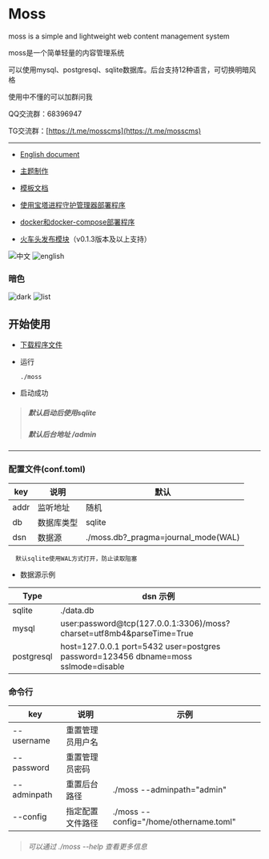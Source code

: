 # Moss
moss is a simple and lightweight web content management system

moss是一个简单轻量的内容管理系统

可以使用mysql、postgresql、sqlite数据库。后台支持12种语言，可切换明暗风格

使用中不懂的可以加群问我

QQ交流群：68396947

TG交流群：[https://t.me/mosscms](https://t.me/mosscms)


------

+ [English document](https://github.com/deep-project/moss/blob/main/docs/README_EN.md)
+ [主题制作](https://github.com/deep-project/moss/blob/main/docs/theme/README.md)
+ [模板文档](https://github.com/deep-project/moss/blob/main/docs/template/README.md)

+ [使用宝塔进程守护管理器部署程序](https://github.com/deep-project/moss/blob/main/docs/other/宝塔进程守护管理器部署程序.md)
+ [docker和docker-compose部署程序](./docs/other/docker和docker-compose部署程序.md)
+ [火车头发布模块](./extras/火车头发布模块/README.md)（v0.1.3版本及以上支持）


![中文](https://user-images.githubusercontent.com/24670171/218475482-75030079-c2e3-4eb9-9f17-1713b15ad360.jpg)
![english](https://user-images.githubusercontent.com/24670171/218475496-4b2523b2-6bb6-43ac-a620-24f5ea0a5e3e.jpg)
### 暗色
![dark](https://user-images.githubusercontent.com/24670171/218475501-45527af5-c163-4331-b084-0c3943d6ff9c.jpg)
![list](https://user-images.githubusercontent.com/24670171/218475504-1ea5eb45-90cf-4810-aaa0-ca910b0165d5.jpg)


## 开始使用
+ [下载程序文件](https://github.com/deep-project/moss/releases)
+ 运行

      ./moss

+ 启动成功
> ##### 默认启动后使用sqlite<br>
> ##### 默认后台地址 /admin

------

### 配置文件(conf.toml)

| key  | 说明       | 默认      |
| ---- | ---------- | --------- |
| addr | 监听地址   | 随机      |
| db   | 数据库类型 | sqlite    |
| dsn  | 数据源     | ./moss.db?_pragma=journal_mode(WAL) |
      默认sqlite使用WAL方式打开，防止读取阻塞
+ 数据源示例

| Type       | dsn 示例                                                                           |
| ---------- | ---------------------------------------------------------------------------------- |
| sqlite     | ./data.db                                                |
| mysql      | user:password@tcp(127.0.0.1:3306)/moss?charset=utf8mb4&parseTime=True              |
| postgresql | host=127.0.0.1 port=5432 user=postgres password=123456 dbname=moss sslmode=disable |



### 命令行
| key         | 说明             | 示例                                   |
| ----------- | ---------------- | -------------------------------------- |
| --username  | 重置管理员用户名 |                                        |
| --password  | 重置管理员密码   |                                        |
| --adminpath | 重置后台路径     | ./moss --adminpath="admin"             |
| --config    | 指定配置文件路径 | ./moss --config="/home/othername.toml" |

> ###### 可以通过 ./moss --help 查看更多信息
